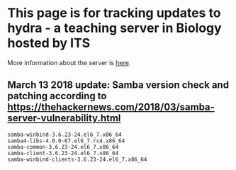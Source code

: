 # This page is for tracking updates to hydra - a teaching server in Biology hosted by ITS

More information about the server is [here](https://github.com/Pomona-ITS/hpc/blob/0bade9fcc07f80f644ac345d5bbd3d1fe3f86a85/discovery/biology/hydra.pomona.edu.md).

## March 13 2018 update: Samba version check and patching according to https://thehackernews.com/2018/03/samba-server-vulnerability.html

```
samba-winbind-3.6.23-24.el6_7.x86_64
samba4-libs-4.0.0-67.el6_7.rc4.x86_64
samba-common-3.6.23-24.el6_7.x86_64
samba-client-3.6.23-24.el6_7.x86_64
samba-winbind-clients-3.6.23-24.el6_7.x86_64
```

